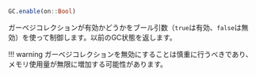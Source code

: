 ```julia
GC.enable(on::Bool)
```

ガーベジコレクションが有効かどうかをブール引数（`true`は有効、`false`は無効）を使って制御します。以前のGC状態を返します。

!!! warning
    ガーベジコレクションを無効にすることは慎重に行うべきであり、メモリ使用量が無限に増加する可能性があります。

